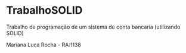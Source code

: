 # TrabalhoSOLID
Trabalho de programação de um sistema de conta bancaria (utilizando SOLID)

Mariana Luca Rocha - RA:1138

